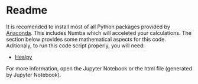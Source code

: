 # Readme

It is recomended to install most of all Python packages provided by [Anaconda](https://www.continuum.io/downloads). This includes Numba which will acceleted your calculations. The section below provides some mathematical aspects for this code. Aditionaly, to run this code script properly, you will need:

- [Healpy](https://anaconda.org/conda-forge/healpy)

For more information, open the Jupyter Notebook or the html file (generated by Jupyter Notebook).
